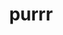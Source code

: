 ---
title: "purrr"
CRAN: "https://CRAN.R-project.org/package=PACKAGE"
github: "https://github.com/repospec"
docs: ""
---